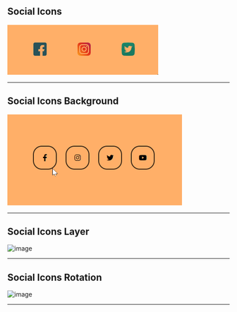 ## Social  Icons
![image](./Social-Icons/vista.gif)
****
## Social Icons Background 
![image](./Social-Icons-background/vista.gif)
****
## Social Icons Layer
![image](./Social-Icons-Icons-Layer/)
****
## Social Icons Rotation
![image](./Social-Icons-Icons-Rotation/vista.gif)
****